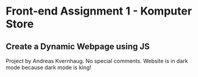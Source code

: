 # Front-end Assignment 1 - Komputer Store

## Create a Dynamic Webpage using JS

Project by Andreas Kvernhaug. No special comments. Website is in dark mode because dark mode is king!